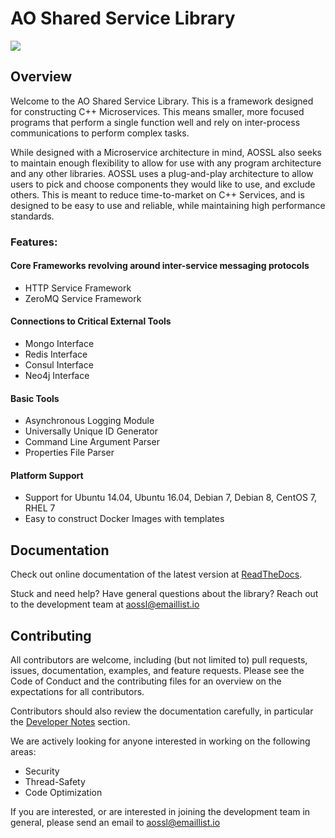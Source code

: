# AO Shared Service Library

![](https://travis-ci.org/AO-StreetArt/AOSharedServiceLibrary.svg?branch=master)

## Overview

Welcome to the AO Shared Service Library.  This is a framework designed for constructing C++ Microservices.
This means smaller, more focused programs that perform a single function well and rely on inter-process
communications to perform complex tasks.  

While designed with a Microservice architecture in mind, AOSSL also seeks to maintain enough flexibility to allow for use with any program architecture and any other libraries.  AOSSL uses a plug-and-play architecture to allow users to pick and choose components they would like to use, and exclude others.  This is meant to reduce time-to-market on C++ Services, and is designed to be easy to use and reliable, while maintaining high performance standards.

### Features:
#### Core Frameworks revolving around inter-service messaging protocols
* HTTP Service Framework
* ZeroMQ Service Framework

#### Connections to Critical External Tools

* Mongo Interface
* Redis Interface
* Consul Interface
* Neo4j Interface

#### Basic Tools
* Asynchronous Logging Module
* Universally Unique ID Generator
* Command Line Argument Parser
* Properties File Parser

#### Platform Support
* Support for Ubuntu 14.04, Ubuntu 16.04, Debian 7, Debian 8, CentOS 7, RHEL 7
* Easy to construct Docker Images with templates

## Documentation
Check out online documentation of the latest version at [ReadTheDocs](http://aosharedservicelibrary.readthedocs.io/en/latest/index.html).

Stuck and need help?  Have general questions about the library?  Reach out to the development team at aossl@emaillist.io

## Contributing

All contributors are welcome, including (but not limited to) pull requests, issues, documentation, examples, and feature requests.  Please see the Code of Conduct and the contributing files for an overview on the expectations for all contributors.

Contributors should also review the documentation carefully, in particular the [Developer Notes](http://aosharedservicelibrary.readthedocs.io/en/latest/dev_notes.html) section.

We are actively looking for anyone interested in working on the following areas:

* Security
* Thread-Safety
* Code Optimization

If you are interested, or are interested in joining the development team in general, please send an email to aossl@emaillist.io
